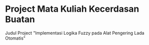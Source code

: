 # Project Mata Kuliah Kecerdasan Buatan

Judul Project "Implementasi Logika Fuzzy pada Alat Pengering Lada Otomatis"
